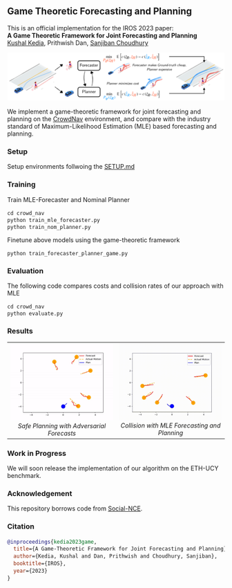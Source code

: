 ## Game Theoretic Forecasting and Planning

This is an official implementation for the IROS 2023 paper:\
**A Game Theoretic Framework for Joint Forecasting and Planning**
<br>
<a href="https://kushal2000.github.io/">Kushal Kedia</a>,
Prithwish Dan,
<a href="https://www.sanjibanchoudhury.com/">Sanjiban Choudhury</a>

<p align="center">
  <img src="docs/framework.png">
</p>

We implement a game-theoretic framework for joint forecasting and planning on the [CrowdNav](https://github.com/vita-epfl/CrowdNav) environment, and compare with the industry standard of Maximum-Likelihood Estimation (MLE) based forecasting and planning.

### Setup

Setup environments follwoing the [SETUP.md](docs/SETUP.md)

### Training

Train MLE-Forecaster and Nominal Planner
```
cd crowd_nav
python train_mle_forecaster.py
python train_nom_planner.py
```

Finetune above models using the game-theoretic framework
```
python train_forecaster_planner_game.py
```


### Evaluation
The following code compares costs and collision rates of our approach with MLE
```
cd crowd_nav
python evaluate.py
```

### Results
<table border="0">
 <tr align="center">
    <td><img src="docs/SAFE.gif" width="680" alt>
    <em>Safe Planning with Adversarial Forecasts</em></td>
    <td><img src="docs/MLE.gif" alt>
    <em>Collision with MLE Forecasting and Planning</em></td>
 </tr>
</table>

### Work in Progress
We will soon release the implementation of our algorithm on the ETH-UCY benchmark.

### Acknowledgement

This repository borrows code from [Social-NCE](https://github.com/vita-epfl/social-nce/).

### Citation

```bibtex
@inproceedings{kedia2023game,
  title={A Game-Theoretic Framework for Joint Forecasting and Planning},
  author={Kedia, Kushal and Dan, Prithwish and Choudhury, Sanjiban},
  booktitle={IROS},
  year={2023}
}
```

